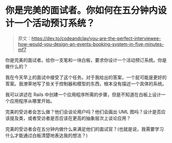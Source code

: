 # 你是完美的面试者。你如何在五分钟内设计一个活动预订系统？

> 原文：<https://dev.to/codeandclay/you-are-the-perfect-interviewee-how-would-you-design-an-events-booking-system-in-five-minutes-mf7>

你是完美的面试者。给你一支笔和一块白板，要求你设计一个活动预订系统。你是做什么的？

我在今天早上的面试中接受了这个任务。对于我给出的答案，一个屁可能是更好的答案。我潦草地写了些关于控制器和模型的东西，根本没有描述一个具体的系统。

我可以讲述在 Rails 中创建一个应用程序所需的步骤，但是不知道在白板上设计一个应用程序从哪里开始。

完美的受访者会怎么做？他们会谈论用户吗？他们会画出 UML 图吗？设计是否应该提及类，或者受访者是否应该在更高的抽象层次上谈论应用？

完美的受访者会在五分钟内做什么来满足他们的面试官？(也就是说，我需要学习什么才能通过白板清楚地表达我的想法？)